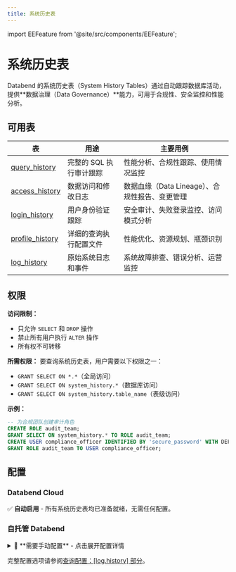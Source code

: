 ```yaml
---
title: 系统历史表
---
```


import EEFeature from '@site/src/components/EEFeature';

<EEFeature featureName='SYSTEM HISTORY'/>

# 系统历史表

Databend 的系统历史表（System History Tables）通过自动跟踪数据库活动，提供**数据治理（Data Governance）**能力，可用于合规性、安全监控和性能分析。

## 可用表

| 表 | 用途 | 主要用例 |
|-------|---------|---------------|
| [query_history](query-history.md) | 完整的 SQL 执行审计跟踪 | 性能分析、合规性跟踪、使用情况监控 |
| [access_history](access-history.md) | 数据访问和修改日志 | 数据血缘（Data Lineage）、合规性报告、变更管理 |
| [login_history](login-history.md) | 用户身份验证跟踪 | 安全审计、失败登录监控、访问模式分析 |
| [profile_history](profile-history.md) | 详细的查询执行配置文件 | 性能优化、资源规划、瓶颈识别 |
| [log_history](log-history.md) | 原始系统日志和事件 | 系统故障排查、错误分析、运营监控 |

## 权限

**访问限制：**
- 只允许 `SELECT` 和 `DROP` 操作
- 禁止所有用户执行 `ALTER` 操作
- 所有权不可转移

**所需权限：**
要查询系统历史表，用户需要以下权限之一：
- `GRANT SELECT ON *.*`（全局访问）
- `GRANT SELECT ON system_history.*`（数据库访问）
- `GRANT SELECT ON system_history.table_name`（表级访问）

**示例：**
```sql
-- 为合规团队创建审计角色
CREATE ROLE audit_team;
GRANT SELECT ON system_history.* TO ROLE audit_team;
CREATE USER compliance_officer IDENTIFIED BY 'secure_password' WITH DEFAULT_ROLE='audit_team';
GRANT ROLE audit_team TO USER compliance_officer;
```

## 配置

### Databend Cloud
✅ **自动启用** - 所有系统历史表均已准备就绪，无需任何配置。

### 自托管 Databend

<details>
<summary>📝 **需要手动配置** - 点击展开配置详情</summary>

#### 最小配置
要启用系统历史表，必须在 `databend-query.toml` 中配置所有 5 个表：

```toml
[log.history]
on = true

# 必须配置所有 5 个表才能启用历史记录
# retention 为可选参数（默认值：168 小时 = 7 天）
[[log.history.tables]]
table_name = "query_history"
retention = 168  # 可选：7 天（默认）

[[log.history.tables]]
table_name = "login_history"
retention = 168  # 可选：7 天（默认）

[[log.history.tables]]
table_name = "access_history"
retention = 168  # 可选：7 天（默认）

[[log.history.tables]]
table_name = "profile_history"
retention = 168  # 可选：7 天（默认）

[[log.history.tables]]
table_name = "log_history"
retention = 168  # 可选：7 天（默认）
```

#### 自定义存储（可选）
默认情况下，历史表使用主数据库存储。如需使用独立 S3 存储：

```toml
[log.history]
on = true

[log.history.storage]
type = "s3"

[log.history.storage.s3]
bucket = "your-history-bucket"
root = "history_tables"
endpoint_url = "https://s3.amazonaws.com"
access_key_id = "your-access-key"
secret_access_key = "your-secret-key"
```

> ⚠️ **注意：** 更改存储配置时，现有历史表将被删除并重新创建。

</details>

完整配置选项请参阅[查询配置：[log.history] 部分](/guides/deploy/references/node-config/query-config#loghistory-section)。